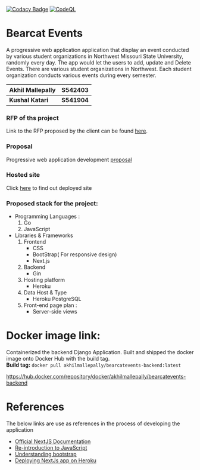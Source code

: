 [![Codacy Badge](https://app.codacy.com/project/badge/Grade/588bf963333c4e9d8aacd02f53c3744b)](https://www.codacy.com/gh/akhilmallepally/bearcat-events/dashboard?utm_source=github.com&amp;utm_medium=referral&amp;utm_content=akhilmallepally/bearcat-events&amp;utm_campaign=Badge_Grade)   [![CodeQL](https://github.com/akhilmallepally/bearcat-events/actions/workflows/codeql-analysis.yml/badge.svg?branch=main)](https://github.com/akhilmallepally/bearcat-events/actions/workflows/codeql-analysis.yml)

# Bearcat Events
A progressive web application application that display an event conducted by various student organizations in Northwest Missouri State University, randomly every day. The app would let the users to add, update and Delete Events. There are various student organizations in Northwest. Each student organization conducts various events during every semester.

|Akhil Mallepally   |S542403   |
|   ---            |---       |
| <b>Kushal Katari</b>     |  <b>S541904</b> |
### RFP of ths project
Link to the RFP proposed by the client can be found [here](https://github.com/pramod096/Bearcat-Events/blob/main/RFP.md).

### Proposal
Progressive web application development [proposal](https://github.com/kushalkatari/Proposal5B-BearcatE/blob/main/Proposal.md)   

### Hosted site
Click [here](https://bearcatevents.herokuapp.com/) to find out deployed site

### Proposed stack for the project:   
* Programming Languages :   
  1. Go
  1. JavaScript
* Libraries & Frameworks   
  1. Frontend
      * CSS
      * BootStrap( For responsive design)
      * Next.js
  2. Backend
      * Gin
  3. Hosting platform
      * Heroku
  4. Data Host & Type
      * Heroku PostgreSQL
  5. Front-end page plan :
      * Server-side views

# Docker image link:   
Containerized the backend Django Application. Built and shipped the docker image onto Docker Hub with the build tag.   
**Build tag:**    ```docker pull akhilmallepally/bearcatevents-backend:latest```   

https://hub.docker.com/repository/docker/akhilmallepally/bearcatevents-backend   

# References

The below links are use as references in the process of developing the application


- [Official NextJS Documentation][1]
- [Re-introduction to JavaScript][2]
- [Understanding bootstrap][3]
- [Deploying NextJs app on Heroku][4]

[1]: https://nextjs.org/learn/basics/create-nextjs-app
[2]: https://developer.mozilla.org/en-US/docs/Web/JavaScript/A_re-introduction_to_JavaScript
[3]: https://uxplanet.org/how-the-bootstrap-4-grid-works-a1b04703a3b7
[4]: https://mariestarck.com/deploy-your-next-js-app-to-heroku-in-5-minutes/
